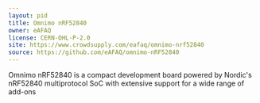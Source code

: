 ```yaml
---
layout: pid
title: Omnimo nRF52840
owner: eAFAQ
license: CERN-OHL-P-2.0
site: https://www.crowdsupply.com/eafaq/omnimo-nrf52840
source: https://github.com/eAFAQ/omnimo-nRF52840
---
```

Omnimo nRF52840 is a compact development board powered by Nordic's nRF52840 multiprotocol SoC with extensive support for a wide range of add-ons
